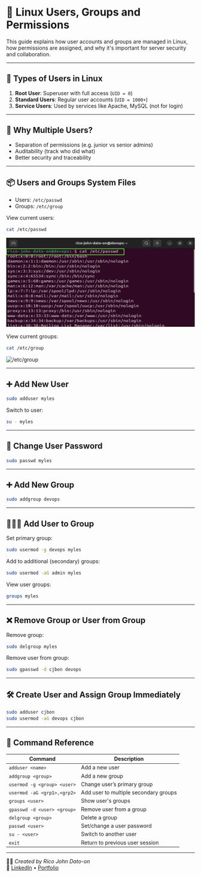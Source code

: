 # 👤 Linux Users, Groups and Permissions

This guide explains how user accounts and groups are managed in Linux, how permissions are assigned, and why it's important for server security and collaboration.

---

## 👥 Types of Users in Linux

1. **Root User**: Superuser with full access (`UID = 0`)
2. **Standard Users**: Regular user accounts (`UID = 1000+`)
3. **Service Users**: Used by services like Apache, MySQL (not for login)

---

## 📂 Why Multiple Users?

- Separation of permissions (e.g. junior vs senior admins)
- Auditability (track who did what)
- Better security and traceability

---

## 📦 Users and Groups System Files

- Users: `/etc/passwd`
- Groups: `/etc/group`

View current users:

```bash
cat /etc/passwd
```

![/etc/passwd](Images/etc:passwd.png)

View current groups:

```bash
cat /etc/group
```

![/etc/group](Images/pass.png)

---

## ➕ Add New User

```bash
sudo adduser myles
```

Switch to user:

```bash
su - myles
```

---

## 🔐 Change User Password

```bash
sudo passwd myles
```

---

## ➕ Add New Group

```bash
sudo addgroup devops
```

---

## 🧑‍🤝‍🧑 Add User to Group

Set primary group:

```bash
sudo usermod -g devops myles
```

Add to additional (secondary) groups:

```bash
sudo usermod -aG admin myles
```

View user groups:

```bash
groups myles
```

---

## ❌ Remove Group or User from Group

Remove group:

```bash
sudo delgroup myles
```

Remove user from group:

```bash
sudo gpasswd -d cjbon devops
```

---

## 🛠 Create User and Assign Group Immediately

```bash
sudo adduser cjbon
sudo usermod -aG devops cjbon
```

---

## 🧾 Command Reference

| Command                     | Description                           |
| --------------------------- | ------------------------------------- |
| `adduser <name>`            | Add a new user                        |
| `addgroup <group>`          | Add a new group                       |
| `usermod -g <group> <user>` | Change user’s primary group           |
| `usermod -aG <grp1>,<grp2>` | Add user to multiple secondary groups |
| `groups <user>`             | Show user's groups                    |
| `gpasswd -d <user> <group>` | Remove user from a group              |
| `delgroup <group>`          | Delete a group                        |
| `passwd <user>`             | Set/change a user password            |
| `su - <user>`               | Switch to another user                |
| `exit`                      | Return to previous user session       |

---

🧑‍💻 _Created by Rico John Dato-on_  
🔗 [LinkedIn](https://www.linkedin.com/in/rico-john-dato-on) • [Portfolio](https://ricodatoon.netlify.app)
